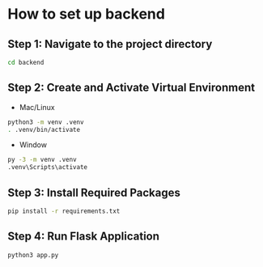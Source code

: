 # How to set up backend 

## Step 1: Navigate to the project directory
``` bash
cd backend
```

## Step 2: Create and Activate Virtual Environment
- Mac/Linux
```bash 
python3 -m venv .venv
. .venv/bin/activate
```

- Window
```bash 
py -3 -m venv .venv
.venv\Scripts\activate
```

## Step 3: Install Required Packages

```bash 
pip install -r requirements.txt
```

## Step 4: Run Flask Application
```bash 
python3 app.py
```